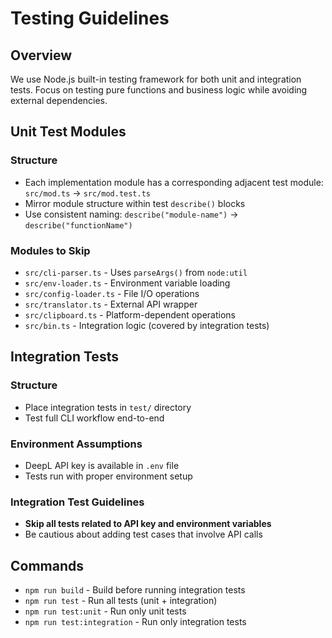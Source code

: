 # Testing Guidelines

## Overview

We use Node.js built-in testing framework for both unit and integration tests.
Focus on testing pure functions and business logic while avoiding external dependencies.

## Unit Test Modules

### Structure
- Each implementation module has a corresponding adjacent test module: `src/mod.ts` → `src/mod.test.ts`
- Mirror module structure within test `describe()` blocks
- Use consistent naming: `describe("module-name")` → `describe("functionName")`

### Modules to Skip
- `src/cli-parser.ts` - Uses `parseArgs()` from `node:util`
- `src/env-loader.ts` - Environment variable loading
- `src/config-loader.ts` - File I/O operations  
- `src/translator.ts` - External API wrapper
- `src/clipboard.ts` - Platform-dependent operations
- `src/bin.ts` - Integration logic (covered by integration tests)


## Integration Tests

### Structure
- Place integration tests in `test/` directory
- Test full CLI workflow end-to-end

### Environment Assumptions
- DeepL API key is available in `.env` file
- Tests run with proper environment setup

### Integration Test Guidelines
- **Skip all tests related to API key and environment variables**
- Be cautious about adding test cases that involve API calls


## Commands

- `npm run build` - Build before running integration tests
- `npm run test` - Run all tests (unit + integration)
- `npm run test:unit` - Run only unit tests  
- `npm run test:integration` - Run only integration tests
